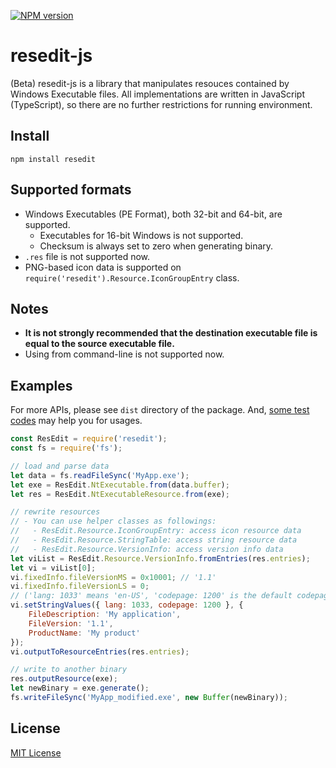 [![NPM version](https://badge.fury.io/js/resedit.svg)](https://www.npmjs.com/package/resedit)

resedit-js
==========

(Beta) resedit-js is a library that manipulates resouces contained by Windows Executable files. All implementations are written in JavaScript (TypeScript), so there are no further restrictions for running environment.

## Install

```
npm install resedit
```

## Supported formats

- Windows Executables (PE Format), both 32-bit and 64-bit, are supported.
  - Executables for 16-bit Windows is not supported.
  - Checksum is always set to zero when generating binary.
- `.res` file is not supported now.
- PNG-based icon data is supported on `require('resedit').Resource.IconGroupEntry` class.

## Notes

- **It is not strongly recommended that the destination executable file is equal to the source executable file.**
- Using from command-line is not supported now.

## Examples

For more APIs, please see `dist` directory of the package. And, [some test codes](./src/test) may help you for usages.

```js
const ResEdit = require('resedit');
const fs = require('fs');

// load and parse data
let data = fs.readFileSync('MyApp.exe');
let exe = ResEdit.NtExecutable.from(data.buffer);
let res = ResEdit.NtExecutableResource.from(exe);

// rewrite resources
// - You can use helper classes as followings:
//   - ResEdit.Resource.IconGroupEntry: access icon resource data
//   - ResEdit.Resource.StringTable: access string resource data
//   - ResEdit.Resource.VersionInfo: access version info data
let viList = ResEdit.Resource.VersionInfo.fromEntries(res.entries);
let vi = viList[0];
vi.fixedInfo.fileVersionMS = 0x10001; // '1.1'
vi.fixedInfo.fileVersionLS = 0;
// ('lang: 1033' means 'en-US', 'codepage: 1200' is the default codepage)
vi.setStringValues({ lang: 1033, codepage: 1200 }, {
    FileDescription: 'My application',
    FileVersion: '1.1',
    ProductName: 'My product'
});
vi.outputToResourceEntries(res.entries);

// write to another binary
res.outputResource(exe);
let newBinary = exe.generate();
fs.writeFileSync('MyApp_modified.exe', new Buffer(newBinary));
```

## License

[MIT License](./LICENSE)
